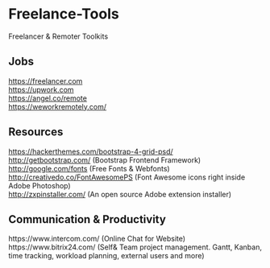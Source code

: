 # Freelance-Tools
Freelancer &amp; Remoter Toolkits

<h2>Jobs</h2>

https://freelancer.com <br>
https://upwork.com <br>
https://angel.co/remote <br>
https://weworkremotely.com/<br>

<h2>Resources</h2>

https://hackerthemes.com/bootstrap-4-grid-psd/ <br>
http://getbootstrap.com/ (Bootstrap Frontend Framework)<br>
http://google.com/fonts (Free Fonts & Webfonts)<br>
http://creativedo.co/FontAwesomePS (Font Awesome icons right inside Adobe Photoshop)<br>
http://zxpinstaller.com/ (An open source Adobe extension installer) <br>

<h2>Communication & Productivity</h2>
https://www.intercom.com/ (Online Chat for Website)<br>
https://www.bitrix24.com/ (Self& Team project management. Gantt, Kanban, time tracking, workload planning, external users and more) <br>
